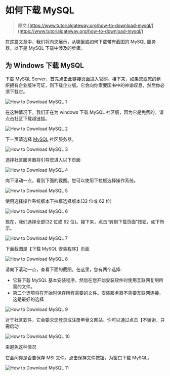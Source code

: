 # 如何下载 MySQL

> 原文:[https://www.tutorialgateway.org/how-to-download-mysql/](https://www.tutorialgateway.org/how-to-download-mysql/)

在这篇文章中，我们将向您展示，从哪里或如何下载带有截图的 MySQL 服务器。以下是 MySQL 下载中涉及的步骤。

## 为 Windows 下载 MySQL

下载 MySQL Server，首先点击此链接[页面](https://www.mysql.com/downloads/)进入官网。接下来，如果您或您的组织拥有企业版许可证，则下载企业版。它会向你索要国书中的神谕叹息，然后你必须下载它。

![How to Download MySQL 1](img/dddf1d3bfdcf3962c47d841597f6c54c.png)

在这种情况下，我们正在为 windows 下载 MySQL 社区版，因为它是免费的。请点击社区下载超链接。

![How to Download MySQL 2](img/a10648e7efa0bbfd90e0603526ef7315.png)

下一页请选择 [MySQL](https://www.tutorialgateway.org/mysql-tutorial/) 社区服务器。

![How to Download MySQL 3](img/deef82a7e91146f3cc743921366a90c2.png)

选择社区服务器将引导您进入以下页面

![How to Download MySQL 4](img/0d9b24c561d7f8c14e5e82e3cbafae90.png)

向下滚动一点，看到下面的截图。您可以使用下拉框选择操作系统。

![How to Download MySQL 5](img/c8132a6303f3e871a105d40396c3b908.png)

使用选择操作系统版本下拉框选择版本(32 位或 62 位)

![How to Download MySQL 6](img/e22592bb557ac4d3895749f361cdc0cc.png)

现在，我们选择全部(32 位或 62 位)。接下来，点击“转到下载页面”按钮，如下所示。

![How to Download MySQL 7](img/6acc13fac4b2562cc7ff813cbd540eed.png)

下面截图是【下载 MySQL 安装程序】页面

![How to Download MySQL 8](img/6b83350daab0efe7b1135e70cedbf157.png)

请向下滚动一点，查看下面的截图。在这里，您有两个选择:

*   它将下载 MySQL 基本安装程序，然后在您开始安装软件时使用互联网复制所需的文件。
*   第二个选项将在开始时保存所有需要的文件。安装服务器不需要互联网连接。这是最好的选择

![How to Download MySQL 9](img/f06a6fb43fcc6e9aeb168492c904c3b8.png)

对于社区软件，它会要求您登录或注册甲骨文网站。你可以通过点击【不谢谢，只需启动

![How to Download MySQL 10](img/97776e18169816ba65705e83427e481c.png)

来避免这种情况

它会问你是否要保存 MSI 文件。点击保存文件按钮，为窗口下载 MySQL。

![How to Download MySQL 11](img/96b7beee023bb40f4c9cc12cbaeb771c.png)